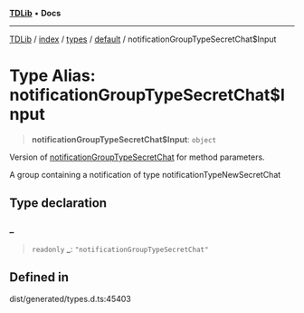 [**TDLib**](../../../../../../README.md) • **Docs**

***

[TDLib](../../../../../../modules.md) / [index](../../../../../README.md) / [types](../../../README.md) / [default](../README.md) / notificationGroupTypeSecretChat$Input

# Type Alias: notificationGroupTypeSecretChat$Input

> **notificationGroupTypeSecretChat$Input**: `object`

Version of [notificationGroupTypeSecretChat](notificationGroupTypeSecretChat.md) for method parameters.

A group containing a notification of type notificationTypeNewSecretChat

## Type declaration

### \_

> `readonly` **\_**: `"notificationGroupTypeSecretChat"`

## Defined in

dist/generated/types.d.ts:45403
